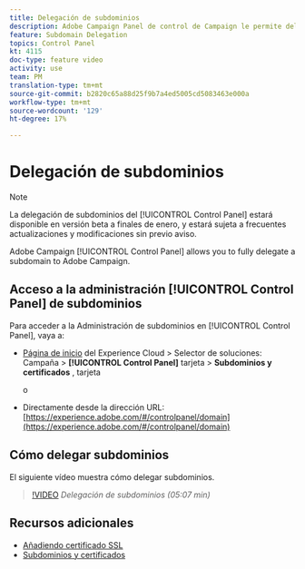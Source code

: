 ```yaml
---
title: Delegación de subdominios
description: Adobe Campaign Panel de control de Campaign le permite delegar completamente un subdominio a Adobe Campaign. Para realizar esto, siga los pasos a continuación.
feature: Subdomain Delegation
topics: Control Panel
kt: 4115
doc-type: feature video
activity: use
team: PM
translation-type: tm+mt
source-git-commit: b2820c65a88d25f9b7a4ed5005cd5083463e000a
workflow-type: tm+mt
source-wordcount: '129'
ht-degree: 17%

---
```



# Delegación de subdominios

>[!NOTE]
>
>La delegación de subdominios del [!UICONTROL Control Panel] estará disponible en versión beta a finales de enero, y estará sujeta a frecuentes actualizaciones y modificaciones sin previo aviso.

Adobe Campaign [!UICONTROL Control Panel] allows you to fully delegate a subdomain to Adobe Campaign.

## Acceso a la administración [!UICONTROL Control Panel] de subdominios

Para acceder a la Administración de subdominios en [!UICONTROL Control Panel], vaya a:

* [Página de inicio](https://experience.adobe.com/#/home) del Experience Cloud > Selector de soluciones: Campaña > **[!UICONTROL Control Panel]** tarjeta > **Subdominios y certificados** , tarjeta

   o
* Directamente desde la dirección URL: [https://experience.adobe.com/#/controlpanel/domain](https://experience.adobe.com/#/controlpanel/domain)

## Cómo delegar subdominios

El siguiente vídeo muestra cómo delegar subdominios.

>[!VIDEO](https://video.tv.adobe.com/v/31390?quality=12)
*Delegación de subdominios (05:07 min)*

## Recursos adicionales

* [Añadiendo certificado SSL](/help/acc/monitoring-campaign-classic/control-panel/adding-ssl-certificates.md)
* [Subdominios y certificados](https://docs.adobe.com/content/help/es-ES/control-panel/using/subdomains-and-certificates/renewing-subdomain-certificate.html)

